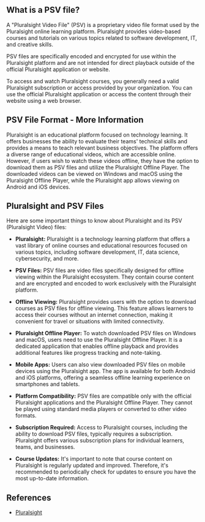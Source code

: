 ## What is a PSV file?

A "Pluralsight Video File" (PSV) is a proprietary video file format used by the Pluralsight online learning platform. Pluralsight provides video-based courses and tutorials on various topics related to software development, IT, and creative skills.

PSV files are specifically encoded and encrypted for use within the Pluralsight platform and are not intended for direct playback outside of the official Pluralsight application or website.

To access and watch Pluralsight courses, you generally need a valid Pluralsight subscription or access provided by your organization. You can use the official Pluralsight application or access the content through their website using a web browser.

## PSV File Format - More Information 

Pluralsight is an educational platform focused on technology learning. It offers businesses the ability to evaluate their teams' technical skills and provides a means to teach relevant business objectives. The platform offers a diverse range of educational videos, which are accessible online. However, if users wish to watch these videos offline, they have the option to download them as PSV files and utilize the Pluralsight Offline Player. The downloaded videos can be viewed on Windows and macOS using the Pluralsight Offline Player, while the Pluralsight app allows viewing on Android and iOS devices.

## Pluralsight and PSV Files

Here are some important things to know about Pluralsight and its PSV (Pluralsight Video) files:

- **Pluralsight:** Pluralsight is a technology learning platform that offers a vast library of online courses and educational resources focused on various topics, including software development, IT, data science, cybersecurity, and more.

- **PSV Files:** PSV files are video files specifically designed for offline viewing within the Pluralsight ecosystem. They contain course content and are encrypted and encoded to work exclusively with the Pluralsight platform.

- **Offline Viewing:** Pluralsight provides users with the option to download courses as PSV files for offline viewing. This feature allows learners to access their courses without an internet connection, making it convenient for travel or situations with limited connectivity.

- **Pluralsight Offline Player:** To watch downloaded PSV files on Windows and macOS, users need to use the Pluralsight Offline Player. It is a dedicated application that enables offline playback and provides additional features like progress tracking and note-taking.

- **Mobile Apps:** Users can also view downloaded PSV files on mobile devices using the Pluralsight app. The app is available for both Android and iOS platforms, offering a seamless offline learning experience on smartphones and tablets.

- **Platform Compatibility:** PSV files are compatible only with the official Pluralsight applications and the Pluralsight Offline Player. They cannot be played using standard media players or converted to other video formats.

- **Subscription Required:** Access to Pluralsight courses, including the ability to download PSV files, typically requires a subscription. Pluralsight offers various subscription plans for individual learners, teams, and businesses.

- **Course Updates:** It's important to note that course content on Pluralsight is regularly updated and improved. Therefore, it's recommended to periodically check for updates to ensure you have the most up-to-date information.

## References
* [Pluralsight](https://en.wikipedia.org/wiki/Pluralsight)
